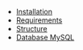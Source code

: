 + [Installation](installation.md)
+ [Requirements](requirements.md)
+ [Structure](structure.md)
+ [Database MySQL](database_mysql.md)

